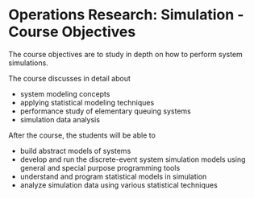 # Operations Research: Simulation - Course Objectives

The course objectives are to study in depth on how to perform system simulations. 

The course discusses in detail about
-   system modeling concepts
-   applying statistical modeling techniques
-   performance study of elementary queuing systems 
-   simulation data analysis

After the course, the students will be able to
-   build abstract models of systems
-   develop and run the discrete-event system simulation models using general and special purpose programming tools
-   understand and program statistical models in simulation
-   analyze simulation data using various statistical techniques




